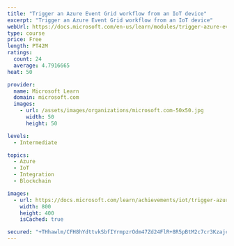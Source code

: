 ```yaml
---
title: "Trigger an Azure Event Grid workflow from an IoT device"
excerpt: "Trigger an Azure Event Grid workflow from an IoT device"
webUrl: https://docs.microsoft.com/en-us/learn/modules/trigger-azure-event-grid-workflow-iot-device/
type: course
price: Free
length: PT42M
ratings:
  count: 24
  average: 4.7916665
heat: 50

provider:
  name: Microsoft Learn
  domain: microsoft.com
  images:
    - url: /assets/images/organizations/microsoft.com-50x50.jpg
      width: 50
      height: 50

levels:
  - Intermediate

topics:
  - Azure
  - IoT
  - Integration
  - Blockchain

images:
  - url: https://docs.microsoft.com/learn/achievements/iot/trigger-azure-event-grid-workflow-iot-device-social.png
    width: 800
    height: 400
    isCached: true

secured: "+THhawlm/CFH8hYdttvkSbfIYrmpzrOdm47Zd24FlR+8R5pBtM2c7cr3Kzajcan9E2/XSC17LwldtkeVEvkngDlaW1Rxh2UjTQBWEHJPxM2dpTqP/R9N0yRF7907Al4MlIy6rBWLNpsZz3kbIGadPt878abylm3aqtnm72dlwS8UwXsG8BOskRQgkM5eXnQMAVXJQ+9ENOaK8kTwXWg5PdhSmFz1FR5qOFhh2iawB3ioB1sqJ7C1vn5V0G8cZfiqD95uUt8Q1T1UNlYaKbQMROHUVeRMkzOaoGhrDX1u9Mtxo/gGs1DvVovAru+KR7ubINHSaZEFlUzdxeMahGbY1oLVsspkPKjuA3qR7WEZbwLVLSP4pAD3Ml4zxGjvToCh2icCHAE7BTDc4OOZ8ko45I4lASP+/y/NQYcteEqw/6M=;agTvZvMAsaXv13Fm4bpmTg=="
---
```


